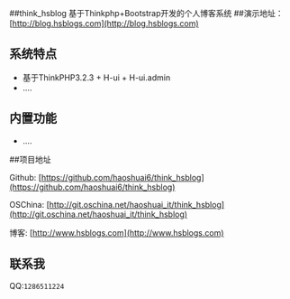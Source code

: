 ﻿﻿##think_hsblog
基于Thinkphp+Bootstrap开发的个人博客系统
##演示地址：
[http://blog.hsblogs.com](http://blog.hsblogs.com)
## <?php echo "测试开发阶段";  die; ?>

## 系统特点

*  基于ThinkPHP3.2.3 + H-ui + H-ui.admin
*  ....

## 内置功能

*  ....

##项目地址

Github: [https://github.com/haoshuai6/think_hsblog](https://github.com/haoshuai6/think_hsblog) 

OSChina:  [http://git.oschina.net/haoshuai_it/think_hsblog](http://git.oschina.net/haoshuai_it/think_hsblog) 

博客: [http://www.hsblogs.com](http://www.hsblogs.com)

## 联系我 
QQ:`1286511224`

